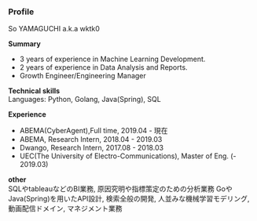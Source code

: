 ### Profile

So YAMAGUCHI a.k.a wktk0


**Summary**
- 3 years of experience in Machine Learning Development.
- 2 years of experience in Data Analysis and Reports.
- Growth Engineer/Engineering Manager

**Technical skills**  
Languages: Python, Golang, Java(Spring), SQL  

**Experience**
- ABEMA(CyberAgent),Full time, 2019.04 - 現在
- ABEMA, Research Intern, 2018.04 - 2019.03
- Dwango, Research Intern, 2017.08 - 2018.03
- UEC(The University of Electro-Communications), Master of Eng. (- 2019.03)
  
**other**  
SQLやtableauなどのBI業務, 原因究明や指標策定のための分析業務
GoやJava(Spring)を用いたAPI設計, 検索全般の開発, 人並みな機械学習モデリング, 動画配信ドメイン, マネジメント業務
